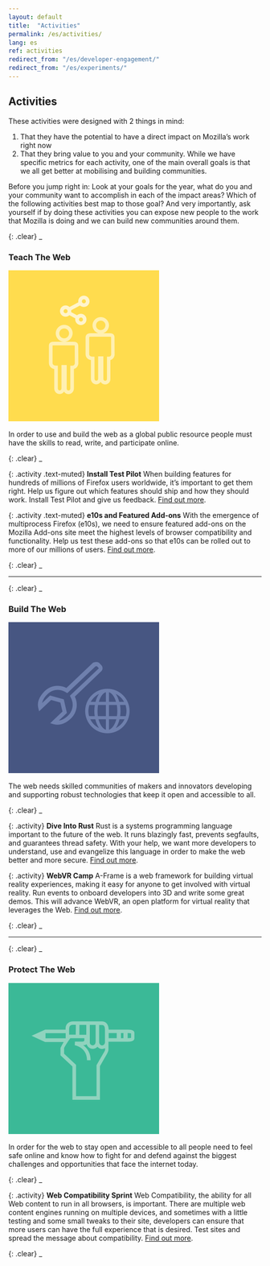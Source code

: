 ```yaml
---
layout: default
title:  "Activities"
permalink: /es/activities/
lang: es
ref: activities
redirect_from: "/es/developer-engagement/"
redirect_from: "/es/experiments/"
---
```


## Activities

These activities were designed with 2 things in mind:

1. That they have the potential to have a direct impact on Mozilla’s work right now
2. That they bring value to you and your community. While we have specific metrics for each activity, one of the main overall goals is that we all get better at mobilising and building communities.

Before you jump right in: Look at your goals for the year, what do you and your community want to accomplish in each of the impact areas? Which of the following activities best map to those goal? And very importantly, ask yourself if by doing these activities you can expose new people to the work that Mozilla is doing and we can build new communities around them.

{: .clear}
_

### Teach The Web

<img src="/asserts/img/icon-teach.svg" alt="teach" class="left img-circle activity-img">

In order to use and build the web as a global public resource people must have the skills to read, write, and participate online.

{: .clear}
_

{: .activity .text-muted}
**Install Test Pilot**
When building features for hundreds of millions of Firefox users worldwide, it’s important to get them right. Help us figure out which features should ship and how they should work. Install Test Pilot and give us feedback.
[Find out more](/es/test-pilot/).

{: .activity .text-muted}
**e10s and Featured Add-ons**
With the emergence of multiprocess Firefox (e10s), we need to ensure featured add-ons on the Mozilla Add-ons site meet the highest levels of browser compatibility and functionality. Help us test these add-ons so that e10s can be rolled out to more of our millions of users.
[Find out more](/es/e10s-addons/).

{: .clear}
_

<hr>

{: .clear}
_

### Build The Web

<img src="/asserts/img/icon-build.svg" alt="build" class="left img-circle activity-img">

The web needs skilled communities of makers and innovators developing and supporting robust technologies that keep it open and accessible to all.

{: .clear}
_

{: .activity}
**Dive Into Rust**
Rust is a systems programming language important to the future of the web. It runs blazingly fast, prevents segfaults, and guarantees thread safety. With your help, we want more developers to understand, use and evangelize this language in order to make the web better and more secure.
[Find out more](/es/rust-hack/).

{: .activity}
**WebVR Camp**
A-Frame is a web framework for building virtual reality experiences, making it easy for anyone to get involved with virtual reality. Run events to onboard developers into 3D and write some great demos. This will advance WebVR, an open platform for virtual reality that leverages the Web.
[Find out more](/es/rust-hack/).

{: .clear}
_

<hr>

{: .clear}
_

### Protect The Web

<img src="/asserts/img/icon-protect.svg" alt="protect" class="left img-circle activity-img">

In order for the web to stay open and accessible to all people need to feel safe online and know how to fight for and defend against the biggest challenges and opportunities that face the internet today.

{: .clear}
_

{: .activity}
**Web Compatibility Sprint**
Web Compatibility, the ability for all Web content to run in all browsers, is important. There are multiple web content engines running on multiple devices, and sometimes with a little testing and some small tweaks to their site, developers can ensure that more users can have the full experience that is desired. Test sites and spread the message about compatibility.
[Find out more](/es/webcompat-sprint/).

{: .clear}
_
